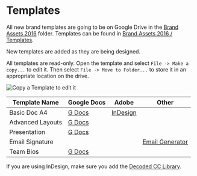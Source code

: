 # Templates

All new brand templates are going to be on Google Drive in the [Brand Assets 2016](https://drive.google.com/a/decoded.co/folderview?id=0B7zlrpAcS_XNd28wSXh3SE5Ja0U&usp=sharing) folder. Templates can be found in [Brand Assets 2016 / Templates](https://drive.google.com/a/decoded.co/folderview?id=0B7zlrpAcS_XNT1RRb0w5Znk2ajA&usp=sharing).

New templates are added as they are being designed.

All templates are read-only. Open the template and select `File -> Make a copy...` to edit it. Then select `File -> Move to Folder...` to store it in an appropriate location on the drive.

![Copy a Template to edit it](http://brand-assets.decoded.com/BrandGuidelines/gdocs-copy-template.png)

Template Name | Google Docs | Adobe | Other
--------------|-------------|----------|------
Basic Doc A4 | [G Docs](https://docs.google.com/a/decoded.co/document/d/16_L1jFKXjn84KpKs3ORsaCB1_WPqZgsRLDTpgMp7GnI/edit?usp=sharing) | [InDesign](https://drive.google.com/a/decoded.co/file/d/0B7zlrpAcS_XNYTZPa1pPQjRZOEU/view?usp=sharing)|
Advanced Layouts | [G Docs](https://docs.google.com/a/decoded.co/document/d/16_L1jFKXjn84KpKs3ORsaCB1_WPqZgsRLDTpgMp7GnI/edit?usp=sharing) | |
Presentation | [G Docs](https://docs.google.com/a/decoded.co/presentation/d/170sTaGNUKNJqACpSH7GEYSuAxefQFQ0UX-BRimg9OXM/edit?usp=sharing) | |
Email Signature |||[Email Generator](/pages/how-to/signature)
Team Bios |[G Docs](https://drive.google.com/open?id=1qalDFJHCTLTwjq5FDR4LlOBNaZTOurlwKYIvKor6LQc)||


If you are using InDesign, make sure you add the [Decoded CC Library](/pages/how-to/cc-library).
